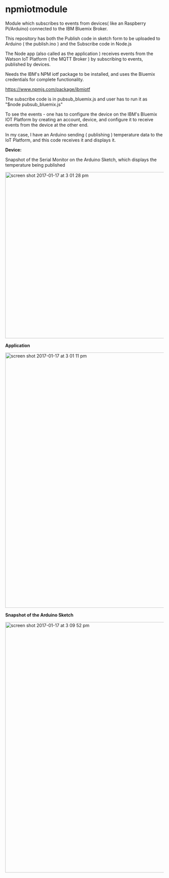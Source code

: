 # npmiotmodule


Module which subscribes to events from devices( like an Raspberry Pi/Arduino) connected to the IBM Bluemix Broker.

This repository has both the Publish code in sketch form to be uploaded to Arduino ( the publish.ino ) and the
Subscribe code in Node.js

The Node app (also called as the application ) receives events from the Watson IoT Platform ( the MQTT Broker ) by subscribing to events, published by devices.

Needs the IBM's NPM iotf package to be installed, and uses the Bluemix credentials for complete functionality.

https://www.npmjs.com/package/ibmiotf

The subscribe code is in pubsub_bluemix.js and user has to run it as "$node pubsub_bluemix.js"

To see the events - one has to configure the device on the IBM's Bluemix IOT Platform by
creating an account, device, and configure it to receive events from the device at the other end.

In my case, I have an Arduino sending ( publishing ) temperature data to the IoT Platform, and this
code receives it and displays it.

<b> Device: </b>

Snapshot of the Serial Monitor on the Arduino Sketch, which displays the temperature being published

<img width="527" alt="screen shot 2017-01-17 at 3 01 28 pm" src="https://cloud.githubusercontent.com/assets/14288989/22014919/e2d6d7de-dcc5-11e6-94c6-685731bb823f.png">


<b> Application </b>

<img width="809" alt="screen shot 2017-01-17 at 3 01 11 pm" src="https://cloud.githubusercontent.com/assets/14288989/22014920/e3203bb8-dcc5-11e6-87a3-6e0d558f874c.png">

<b> Snapshot of the Arduino Sketch </b>

<img width="794" alt="screen shot 2017-01-17 at 3 09 52 pm" src="https://cloud.githubusercontent.com/assets/14288989/22015202/1056ff76-dcc7-11e6-93b3-5b069a023d2a.png">

